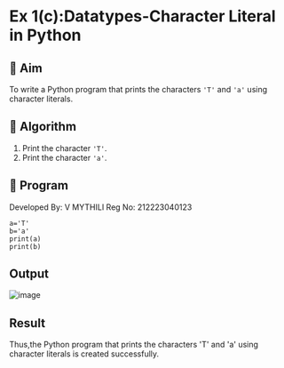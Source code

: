 # Ex 1(c):Datatypes-Character Literal in Python

## 🎯 Aim
To write a Python program that prints the characters `'T'` and `'a'` using character literals.

## 🧠 Algorithm
1. Print the character `'T'`.
2. Print the character `'a'`.

## 🧾 Program 
Developed By: V MYTHILI
Reg No: 212223040123
```
a='T'
b='a'
print(a)
print(b)
```

## Output

![image](https://github.com/user-attachments/assets/12f7ca5d-ecdc-4e76-afd0-bb437ba413e9)



## Result
Thus,the Python program that prints the characters 'T' and 'a' using character literals is created successfully.
